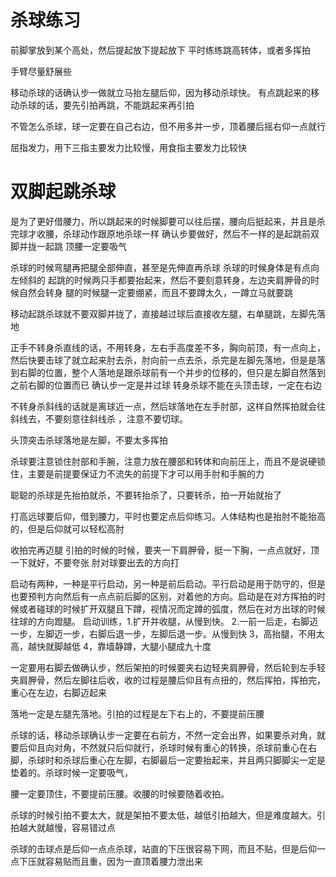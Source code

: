 # 杀球练习
前脚掌放到某个高处，然后提起放下提起放下
平时练练跳高转体，或者多挥拍

手臂尽量舒展些

移动杀球的话确认步一做就立马抬左腿后仰，因为移动杀球快。
有点跳起来的移动杀球的话，要先引拍再跳，不能跳起来再引拍

不管怎么杀球，球一定要在自己右边，但不用多并一步，顶着腰后摇右仰一点就行

屈指发力，用下三指主要发力比较慢，用食指主要发力比较快

# 双脚起跳杀球
是为了更好借腰力，所以跳起来的时候脚要可以往后摆，腰向后挺起来，并且是杀完球才收腰，杀球动作跟原地杀球一样
确认步要做好，然后不一样的是起跳前双脚并拢一起跳
顶腰一定要吸气

杀球的时候弯腿再把腿全部伸直，甚至是先伸直再杀球
杀球的时候身体是有点向左倾斜的
起跳的时候两只手都要抬起来，然后不要刻意转身，左边夹肩胛骨的时候自然会转身
腿的时候腿一定要绷紧，而且不要蹲太久，一蹲立马就要跳

移动起跳杀球就不要双脚并拢了，直接越过球后直接收左腿，右单腿跳，左脚先落地

正手不转身杀直线的话，不用转身，左右手高度差不多，胸向前顶，有一点向上，然后快要击球了就立起来肘去杀，肘向前一点去杀，杀完是左脚先落地，但是是落到右脚的位置，整个人落地是跟杀球前有一个并步的位移的，但只是左脚自然落到之前右脚的位置而已
确认步一定是并过球
转身杀球不能在头顶击球，一定在右边

不转身杀斜线的话就是离球近一点，然后球落地在左手肘部，这样自然挥拍就会往斜线去，不要刻意往斜线杀
，注意不要切球。


头顶突击杀球落地是左脚，不要太多挥拍

杀球要注意锁住肘部和手腕，注意力放在腰部和转体和向前压上，而且不是说硬锁住，主要是前提要保证力不流失的前提下才可以用手肘和手腕的力

聪聪的杀球是先抬拍就杀，不要转抬杀了，只要转杀，拍一开始就抬了



打高远球要后仰，借到腰力，平时也要定点后仰练习。人体结构也是抬肘不能抬高的，但是后仰就可以轻松高肘

收拍完再迈腿
引拍的时候的时候，要夹一下肩胛骨，挺一下胸，一点点就好，顶一下就好，不要夸张
肘对球要出去的方向打

启动有两种，一种是平行启动，另一种是前后启动。平行启动是用于防守的，但是也要预判方向然后有一点点前后脚的区别，对着他的方向。启动是在对方挥拍的时候或者碰球的时候扩开双腿且下蹲，视情况而定蹲的弧度，然后在对方出球的时候往球的方向蹬腿。
启动训练，1.扩开并收腿，从慢到快。
2.一前一后走，右脚迈一步，左脚迈一步，右脚后退一步，左脚后退一步。从慢到快
3，高抬腿，不用太高，越快就脚越低
4，靠墙静蹲，大腿小腿成九十度

一定要用右脚去做确认步，然后架拍的时候要夹右边轻夹肩胛骨，然后轮到左手轻夹肩胛骨，然后左脚往后收，收的过程是腰后仰且有点扭的，然后挥拍，挥拍完，重心在左边，右脚迈起来

落地一定是左腿先落地。引拍的过程是左下右上的，不要提前压腰

杀球的话，移动杀球确认步一定要在右前方，不然一定会出界，如果要杀对角，就要后仰且向对角，不然就只后仰就行，杀球时候有重心的转换，杀球前重心在右脚，杀球时和杀球后重心在左脚，右脚最后一定要抬起来，并且两只脚脚尖一定是垫着的。杀球时候一定要吸气，

腰一定要顶住，不要提前压腰。收腰的时候要随着收拍。

杀球的时候引拍不要太大，就是架拍不要太低，越低引拍越大，但是难度越大。引拍越大就越慢，容易错过点

杀球的击球点是后仰一点点杀球，站直的下压很容易下网，而且不贴，但是后仰一点下压就容易贴而且重，因为一直顶着腰力泄出来